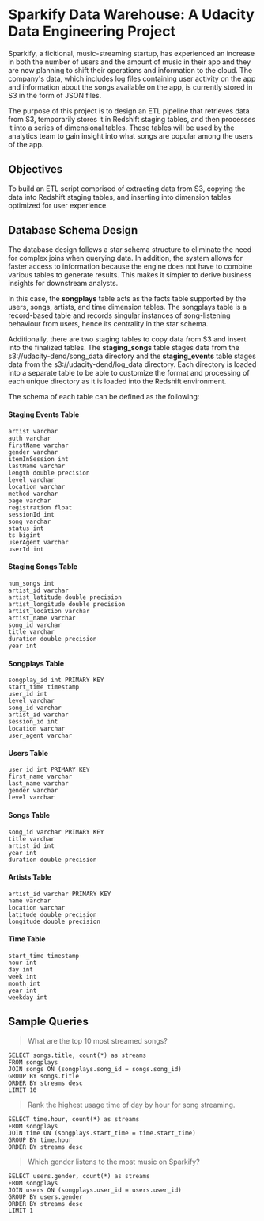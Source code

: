 
# Sparkify Data Warehouse: A Udacity Data Engineering Project

Sparkify, a ficitional, music-streaming startup, has experienced an increase in both the number of users and the amount of music in their app and they are now planning to shift their operations and information to the cloud. The company's data, which includes log files containing user activity on the app and information about the songs available on the app, is currently stored in S3 in the form of JSON files.

The purpose of this project is to design an ETL pipeline that retrieves data from S3, temporarily stores it in Redshift staging tables, and then processes it into a series of dimensional tables. These tables will be used by the analytics team to gain insight into what songs are popular among the users of the app.


## Objectives

To build an ETL script comprised of extracting data from S3, copying the data into Redshift staging tables, and inserting into dimension tables optimized for user experience.

## Database Schema Design

The database design follows a star schema structure to eliminate the need for complex joins when querying data. In addition, the system allows for faster access to information because the engine does not have to combine various tables to generate results. This makes it simpler to derive business insights for downstream analysts. 

In this case, the **songplays** table acts as the facts table supported by the users, songs, artists, and time dimension tables. The songplays table is a record-based table and records singular instances of song-listening behaviour from users, hence its centrality in the star schema. 

Additionally, there are two staging tables to copy data from S3 and insert into the finalized tables. The **staging_songs** table stages data from the s3://udacity-dend/song_data directory and the **staging_events** table stages data from the s3://udacity-dend/log_data directory. Each directory is loaded into a separate table to be able to customize the format and processing of each unique directory as it is loaded into the Redshift environment. 

The schema of each table can be defined as the following:

#### Staging Events Table
    artist varchar
    auth varchar
    firstName varchar
    gender varchar
    itemInSession int
    lastName varchar
    length double precision
    level varchar
    location varchar
    method varchar
    page varchar
    registration float
    sessionId int
    song varchar
    status int
    ts bigint
    userAgent varchar
    userId int

#### Staging Songs Table

    num_songs int
    artist_id varchar
    artist_latitude double precision
    artist_longitude double precision
    artist_location varchar
    artist_name varchar
    song_id varchar
    title varchar
    duration double precision
    year int

#### Songplays Table
    songplay_id int PRIMARY KEY
    start_time timestamp
    user_id int
    level varchar
    song_id varchar
    artist_id varchar
    session_id int
    location varchar
    user_agent varchar

#### Users Table

    user_id int PRIMARY KEY
    first_name varchar
    last_name varchar
    gender varchar
    level varchar

#### Songs Table

    song_id varchar PRIMARY KEY
    title varchar
    artist_id int
    year int
    duration double precision

#### Artists Table

    artist_id varchar PRIMARY KEY
    name varchar
    location varchar
    latitude double precision
    longitude double precision

#### Time Table

    start_time timestamp
    hour int
    day int
    week int
    month int
    year int
    weekday int

## Sample Queries

> What are the top 10 most streamed songs? 

    SELECT songs.title, count(*) as streams
    FROM songplays 
    JOIN songs ON (songplays.song_id = songs.song_id)
    GROUP BY songs.title
    ORDER BY streams desc
    LIMIT 10

> Rank the highest usage time of day by hour for song streaming.

    SELECT time.hour, count(*) as streams
    FROM songplays 
    JOIN time ON (songplays.start_time = time.start_time)
    GROUP BY time.hour
    ORDER BY streams desc

> Which gender listens to the most music on Sparkify?

    SELECT users.gender, count(*) as streams
    FROM songplays 
    JOIN users ON (songplays.user_id = users.user_id)
    GROUP BY users.gender
    ORDER BY streams desc
    LIMIT 1





